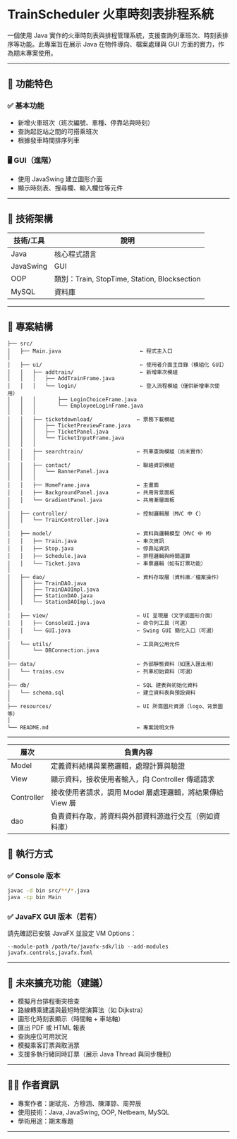 # TrainScheduler 火車時刻表排程系統

一個使用 Java 實作的火車時刻表與排程管理系統，支援查詢列車班次、時刻表排序等功能。此專案旨在展示 Java 在物件導向、檔案處理與 GUI 方面的實力，作為期末專案使用。

---

## 🧩 功能特色

### ✅ 基本功能
- 新增火車班次（班次編號、車種、停靠站與時刻）
- 查詢起訖站之間的可搭乘班次
- 根據發車時間排序列車

### 🖥️ GUI（進階）
- 使用 JavaSwing 建立圖形介面
- 顯示時刻表、搜尋欄、輸入欄位等元件

---

## 🧱 技術架構

| 技術/工具 | 說明 |
|------------|----------------|
| Java | 核心程式語言 |
| JavaSwing | GUI|
| OOP | 類別：Train, StopTime, Station, Blocksection |
| MySQL | 資料庫 |

---

## 📂 專案結構

```
├── src/
│   ├── Main.java                         ← 程式主入口
│
│   ├── ui/                               ← 使用者介面主目錄（模組化 GUI）
│   │   ├── addtrain/                     ← 新增車次模組
│   │   │   ├── AddTrainFrame.java
│   │   │   └── login/                    ← 登入流程模組（僅供新增車次使用）
│   │   │       ├── LoginChoiceFrame.java
│   │   │       └── EmployeeLoginFrame.java
│   │   │
│   │   ├── ticketdownload/              ← 票務下載模組
│   │   │   ├── TicketPreviewFrame.java
│   │   │   ├── TicketPanel.java
│   │   │   └── TicketInputFrame.java
│   │   │
│   │   ├── searchtrain/                 ← 列車查詢模組（尚未實作）
│   │   │
│   │   ├── contact/                     ← 聯絡資訊模組
│   │   │   └── BannerPanel.java
│   │   │
│   │   ├── HomeFrame.java               ← 主畫面
│   │   ├── BackgroundPanel.java         ← 共用背景面板
│   │   └── GradientPanel.java           ← 共用漸層面板
│
│   ├── controller/                      ← 控制邏輯層（MVC 中 C）
│   │   └── TrainController.java
│
│   ├── model/                           ← 資料與邏輯模型（MVC 中 M）
│   │   ├── Train.java                   ← 車次資訊
│   │   ├── Stop.java                    ← 停靠站資訊
│   │   ├── Schedule.java                ← 排程邏輯與時間運算
│   │   └── Ticket.java                  ← 車票邏輯（如有訂票功能）
│
│   ├── dao/                             ← 資料存取層（資料庫／檔案操作）
│   │   ├── TrainDAO.java
│   │   ├── TrainDAOImpl.java
│   │   ├── StationDAO.java
│   │   └── StationDAOImpl.java
│
│   ├── view/                            ← UI 呈現層（文字或圖形介面）
│   │   ├── ConsoleUI.java               ← 命令列工具（可選）
│   │   └── GUI.java                     ← Swing GUI 簡化入口（可選）
│
│   └── utils/                           ← 工具與公用元件
│       └── DBConnection.java
│
├── data/                                ← 外部靜態資料（如匯入匯出用）
│   └── trains.csv                       ← 列車初始資料（可選）
│
├── db/                                  ← SQL 建表與初始化資料
│   └── schema.sql                       ← 建立資料表與預設資料
│
├── resources/                           ← UI 所需圖片資源（logo、背景圖等）
│
└── README.md                            ← 專案說明文件
```

---

|  層次   | 負責內容  |
|  ----  | ----  |
| Model  | 定義資料結構與業務邏輯，處理計算與驗證 |
| View  | 顯示資料，接收使用者輸入，向 Controller 傳遞請求 |
| Controller  | 接收使用者請求，調用 Model 層處理邏輯，將結果傳給 View 層 |
| dao  | 負責資料存取，將資料與外部資料源進行交互（例如資料庫） |

## 🚀 執行方式

### ✅ Console 版本
```bash
javac -d bin src/**/*.java
java -cp bin Main
```

### ✅ JavaFX GUI 版本（若有）
請先確認已安裝 JavaFX 並設定 VM Options：
```
--module-path /path/to/javafx-sdk/lib --add-modules javafx.controls,javafx.fxml
```

---

## 📌 未來擴充功能（建議）

- 模擬月台排程衝突檢查
- 路線轉乘建議與最短時間演算法（如 Dijkstra）
- 圖形化時刻表顯示（時間軸 + 車站軸）
- 匯出 PDF 或 HTML 報表
- 查詢座位可用狀況
- 模擬乘客訂票與取消票
- 支援多執行緒同時訂票（展示 Java Thread 與同步機制）
---

## 👨‍💻 作者資訊

- 專案作者：謝珷兆、方穆涵、陳澤諒、周羿辰
- 使用技術：Java, JavaSwing, OOP, Netbeam, MySQL
- 學術用途：期末專題

---

